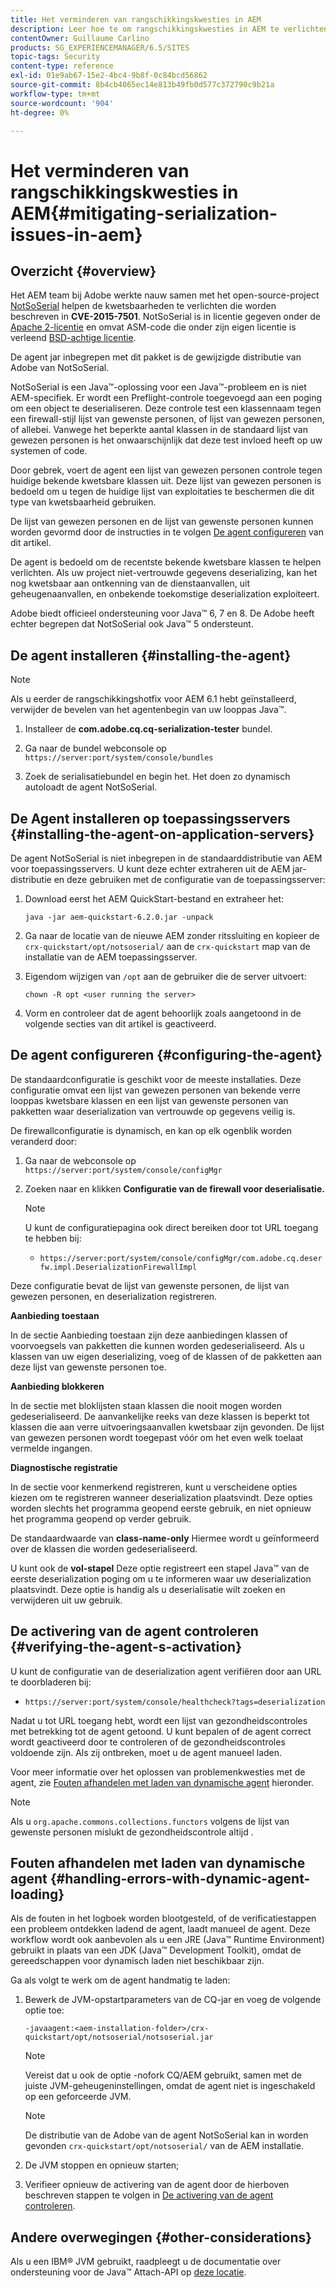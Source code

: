 ```yaml
---
title: Het verminderen van rangschikkingskwesties in AEM
description: Leer hoe te om rangschikkingskwesties in AEM te verlichten.
contentOwner: Guillaume Carlino
products: SG_EXPERIENCEMANAGER/6.5/SITES
topic-tags: Security
content-type: reference
exl-id: 01e9ab67-15e2-4bc4-9b8f-0c84bcd56862
source-git-commit: 8b4cb4065ec14e813b49fb0d577c372790c9b21a
workflow-type: tm+mt
source-wordcount: '904'
ht-degree: 0%

---
```


# Het verminderen van rangschikkingskwesties in AEM{#mitigating-serialization-issues-in-aem}

## Overzicht {#overview}

Het AEM team bij Adobe werkte nauw samen met het open-source-project [NotSoSerial](https://github.com/kantega/notsoserial) helpen de kwetsbaarheden te verlichten die worden beschreven in **CVE-2015-7501**. NotSoSerial is in licentie gegeven onder de [Apache 2-licentie](https://www.apache.org/licenses/LICENSE-2.0) en omvat ASM-code die onder zijn eigen licentie is verleend [BSD-achtige licentie](https://asm.ow2.io/).

De agent jar inbegrepen met dit pakket is de gewijzigde distributie van Adobe van NotSoSerial.

NotSoSerial is een Java™-oplossing voor een Java™-probleem en is niet AEM-specifiek. Er wordt een Preflight-controle toegevoegd aan een poging om een object te deserialiseren. Deze controle test een klassennaam tegen een firewall-stijl lijst van gewenste personen, of lijst van gewezen personen, of allebei. Vanwege het beperkte aantal klassen in de standaard lijst van gewezen personen is het onwaarschijnlijk dat deze test invloed heeft op uw systemen of code.

Door gebrek, voert de agent een lijst van gewezen personen controle tegen huidige bekende kwetsbare klassen uit. Deze lijst van gewezen personen is bedoeld om u tegen de huidige lijst van exploitaties te beschermen die dit type van kwetsbaarheid gebruiken.

De lijst van gewezen personen en de lijst van gewenste personen kunnen worden gevormd door de instructies in te volgen [De agent configureren](/help/sites-administering/mitigating-serialization-issues.md#configuring-the-agent) van dit artikel.

De agent is bedoeld om de recentste bekende kwetsbare klassen te helpen verlichten. Als uw project niet-vertrouwde gegevens deserializing, kan het nog kwetsbaar aan ontkenning van de dienstaanvallen, uit geheugenaanvallen, en onbekende toekomstige deserialization exploiteert.

Adobe biedt officieel ondersteuning voor Java™ 6, 7 en 8. De Adobe heeft echter begrepen dat NotSoSerial ook Java™ 5 ondersteunt.

## De agent installeren {#installing-the-agent}

>[!NOTE]
>
>Als u eerder de rangschikkingshotfix voor AEM 6.1 hebt geïnstalleerd, verwijder de bevelen van het agentenbegin van uw looppas Java™.

1. Installeer de **com.adobe.cq.cq-serialization-tester** bundel.

1. Ga naar de bundel webconsole op `https://server:port/system/console/bundles`
1. Zoek de serialisatiebundel en begin het. Het doen zo dynamisch autoloadt de agent NotSoSerial.

## De Agent installeren op toepassingsservers {#installing-the-agent-on-application-servers}

De agent NotSoSerial is niet inbegrepen in de standaarddistributie van AEM voor toepassingsservers. U kunt deze echter extraheren uit de AEM jar-distributie en deze gebruiken met de configuratie van de toepassingsserver:

1. Download eerst het AEM QuickStart-bestand en extraheer het:

   ```shell
   java -jar aem-quickstart-6.2.0.jar -unpack
   ```

1. Ga naar de locatie van de nieuwe AEM zonder ritssluiting en kopieer de `crx-quickstart/opt/notsoserial/` aan de `crx-quickstart` map van de installatie van de AEM toepassingsserver.

1. Eigendom wijzigen van `/opt` aan de gebruiker die de server uitvoert:

   ```shell
   chown -R opt <user running the server>
   ```

1. Vorm en controleer dat de agent behoorlijk zoals aangetoond in de volgende secties van dit artikel is geactiveerd.

## De agent configureren {#configuring-the-agent}

De standaardconfiguratie is geschikt voor de meeste installaties. Deze configuratie omvat een lijst van gewezen personen van bekende verre looppas kwetsbare klassen en een lijst van gewenste personen van pakketten waar deserialization van vertrouwde op gegevens veilig is.

De firewallconfiguratie is dynamisch, en kan op elk ogenblik worden veranderd door:

1. Ga naar de webconsole op `https://server:port/system/console/configMgr`
1. Zoeken naar en klikken **Configuratie van de firewall voor deserialisatie.**

   >[!NOTE]
   >
   U kunt de configuratiepagina ook direct bereiken door tot URL toegang te hebben bij:
   >
   * `https://server:port/system/console/configMgr/com.adobe.cq.deserfw.impl.DeserializationFirewallImpl`

Deze configuratie bevat de lijst van gewenste personen, de lijst van gewezen personen, en deserialization registreren.

**Aanbieding toestaan**

In de sectie Aanbieding toestaan zijn deze aanbiedingen klassen of voorvoegsels van pakketten die kunnen worden gedeserialiseerd. Als u klassen van uw eigen deserializing, voeg of de klassen of de pakketten aan deze lijst van gewenste personen toe.

**Aanbieding blokkeren**

In de sectie met bloklijsten staan klassen die nooit mogen worden gedeserialiseerd. De aanvankelijke reeks van deze klassen is beperkt tot klassen die aan verre uitvoeringsaanvallen kwetsbaar zijn gevonden. De lijst van gewezen personen wordt toegepast vóór om het even welk toelaat vermelde ingangen.

**Diagnostische registratie**

In de sectie voor kenmerkend registreren, kunt u verscheidene opties kiezen om te registreren wanneer deserialization plaatsvindt. Deze opties worden slechts het programma geopend eerste gebruik, en niet opnieuw het programma geopend op verder gebruik.

De standaardwaarde van **class-name-only** Hiermee wordt u geïnformeerd over de klassen die worden gedeserialiseerd.

U kunt ook de **vol-stapel** Deze optie registreert een stapel Java™ van de eerste deserialization poging om u te informeren waar uw deserialization plaatsvindt. Deze optie is handig als u deserialisatie wilt zoeken en verwijderen uit uw gebruik.

## De activering van de agent controleren {#verifying-the-agent-s-activation}

U kunt de configuratie van de deserialization agent verifiëren door aan URL te doorbladeren bij:

* `https://server:port/system/console/healthcheck?tags=deserialization`

Nadat u tot URL toegang hebt, wordt een lijst van gezondheidscontroles met betrekking tot de agent getoond. U kunt bepalen of de agent correct wordt geactiveerd door te controleren of de gezondheidscontroles voldoende zijn. Als zij ontbreken, moet u de agent manueel laden.

Voor meer informatie over het oplossen van problemenkwesties met de agent, zie [Fouten afhandelen met laden van dynamische agent](#handling-errors-with-dynamic-agent-loading) hieronder.

>[!NOTE]
>
Als u `org.apache.commons.collections.functors` volgens de lijst van gewenste personen mislukt de gezondheidscontrole altijd .

## Fouten afhandelen met laden van dynamische agent {#handling-errors-with-dynamic-agent-loading}

Als de fouten in het logboek worden blootgesteld, of de verificatiestappen een probleem ontdekken ladend de agent, laadt manueel de agent. Deze workflow wordt ook aanbevolen als u een JRE (Java™ Runtime Environment) gebruikt in plaats van een JDK (Java™ Development Toolkit), omdat de gereedschappen voor dynamisch laden niet beschikbaar zijn.

Ga als volgt te werk om de agent handmatig te laden:

1. Bewerk de JVM-opstartparameters van de CQ-jar en voeg de volgende optie toe:

   ```shell
   -javaagent:<aem-installation-folder>/crx-quickstart/opt/notsoserial/notsoserial.jar
   ```

   >[!NOTE]
   >
   Vereist dat u ook de optie -nofork CQ/AEM gebruikt, samen met de juiste JVM-geheugeninstellingen, omdat de agent niet is ingeschakeld op een geforceerde JVM.

   >[!NOTE]
   >
   De distributie van de Adobe van de agent NotSoSerial kan in worden gevonden `crx-quickstart/opt/notsoserial/` van de AEM installatie.

1. De JVM stoppen en opnieuw starten;

1. Verifieer opnieuw de activering van de agent door de hierboven beschreven stappen te volgen in [De activering van de agent controleren](/help/sites-administering/mitigating-serialization-issues.md#verifying-the-agent-s-activation).

## Andere overwegingen {#other-considerations}

Als u een IBM® JVM gebruikt, raadpleegt u de documentatie over ondersteuning voor de Java™ Attach-API op [deze locatie](https://www.ibm.com/docs/en/sdk-java-technology/8?topic=documentation-java-attach-api).
